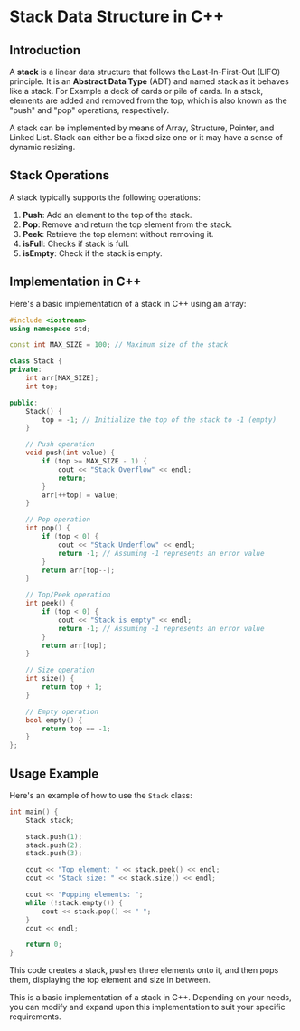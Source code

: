 # Stack Data Structure in C++

## Introduction

A **stack** is a linear data structure that follows the Last-In-First-Out (LIFO) principle.
It is an **Abstract Data Type** (ADT) and named stack as it behaves like a stack. For Example a deck of cards or pile of cards.
In a stack, elements are added and removed from the top, which is also known as the "push" and "pop" operations, respectively.

A stack can be implemented by means of Array, Structure, Pointer, and Linked List. Stack can either be a fixed size one or it may have a sense of dynamic resizing.

## Stack Operations

A stack typically supports the following operations:

1. **Push**: Add an element to the top of the stack.
2. **Pop**: Remove and return the top element from the stack.
3. **Peek**: Retrieve the top element without removing it.
4. **isFull**: Checks if stack is full.
5. **isEmpty**: Check if the stack is empty.

## Implementation in C++

Here's a basic implementation of a stack in C++ using an array:

```cpp
#include <iostream>
using namespace std;

const int MAX_SIZE = 100; // Maximum size of the stack

class Stack {
private:
    int arr[MAX_SIZE];
    int top;

public:
    Stack() {
        top = -1; // Initialize the top of the stack to -1 (empty)
    }

    // Push operation
    void push(int value) {
        if (top >= MAX_SIZE - 1) {
            cout << "Stack Overflow" << endl;
            return;
        }
        arr[++top] = value;
    }

    // Pop operation
    int pop() {
        if (top < 0) {
            cout << "Stack Underflow" << endl;
            return -1; // Assuming -1 represents an error value
        }
        return arr[top--];
    }

    // Top/Peek operation
    int peek() {
        if (top < 0) {
            cout << "Stack is empty" << endl;
            return -1; // Assuming -1 represents an error value
        }
        return arr[top];
    }

    // Size operation
    int size() {
        return top + 1;
    }

    // Empty operation
    bool empty() {
        return top == -1;
    }
};
```

## Usage Example

Here's an example of how to use the `Stack` class:

```cpp
int main() {
    Stack stack;

    stack.push(1);
    stack.push(2);
    stack.push(3);

    cout << "Top element: " << stack.peek() << endl;
    cout << "Stack size: " << stack.size() << endl;

    cout << "Popping elements: ";
    while (!stack.empty()) {
        cout << stack.pop() << " ";
    }
    cout << endl;

    return 0;
}
```

This code creates a stack, pushes three elements onto it, and then pops them, displaying the top element and size in between.

This is a basic implementation of a stack in C++. Depending on your needs, you can modify and expand upon this implementation to suit your specific requirements.
